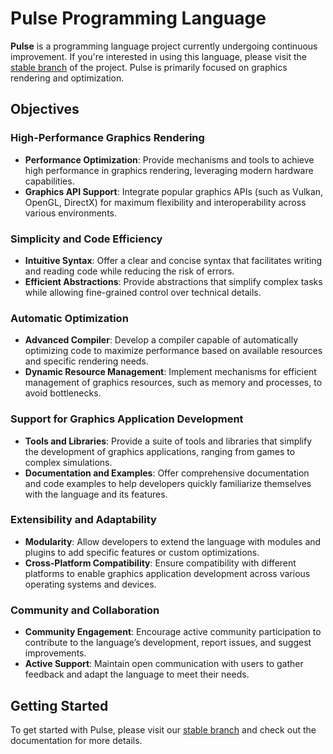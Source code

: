# Pulse Programming Language

**Pulse** is a programming language project currently undergoing continuous improvement. If you're interested in using this language, please visit the [stable branch](link-to-stable-branch) of the project. Pulse is primarily focused on graphics rendering and optimization.

## Objectives

### High-Performance Graphics Rendering
- **Performance Optimization**: Provide mechanisms and tools to achieve high performance in graphics rendering, leveraging modern hardware capabilities.
- **Graphics API Support**: Integrate popular graphics APIs (such as Vulkan, OpenGL, DirectX) for maximum flexibility and interoperability across various environments.

### Simplicity and Code Efficiency
- **Intuitive Syntax**: Offer a clear and concise syntax that facilitates writing and reading code while reducing the risk of errors.
- **Efficient Abstractions**: Provide abstractions that simplify complex tasks while allowing fine-grained control over technical details.

### Automatic Optimization
- **Advanced Compiler**: Develop a compiler capable of automatically optimizing code to maximize performance based on available resources and specific rendering needs.
- **Dynamic Resource Management**: Implement mechanisms for efficient management of graphics resources, such as memory and processes, to avoid bottlenecks.

### Support for Graphics Application Development
- **Tools and Libraries**: Provide a suite of tools and libraries that simplify the development of graphics applications, ranging from games to complex simulations.
- **Documentation and Examples**: Offer comprehensive documentation and code examples to help developers quickly familiarize themselves with the language and its features.

### Extensibility and Adaptability
- **Modularity**: Allow developers to extend the language with modules and plugins to add specific features or custom optimizations.
- **Cross-Platform Compatibility**: Ensure compatibility with different platforms to enable graphics application development across various operating systems and devices.

### Community and Collaboration
- **Community Engagement**: Encourage active community participation to contribute to the language’s development, report issues, and suggest improvements.
- **Active Support**: Maintain open communication with users to gather feedback and adapt the language to meet their needs.

## Getting Started

To get started with Pulse, please visit our [stable branch](https://github.com/Gopmyc/Pulse.git) and check out the documentation for more details.

